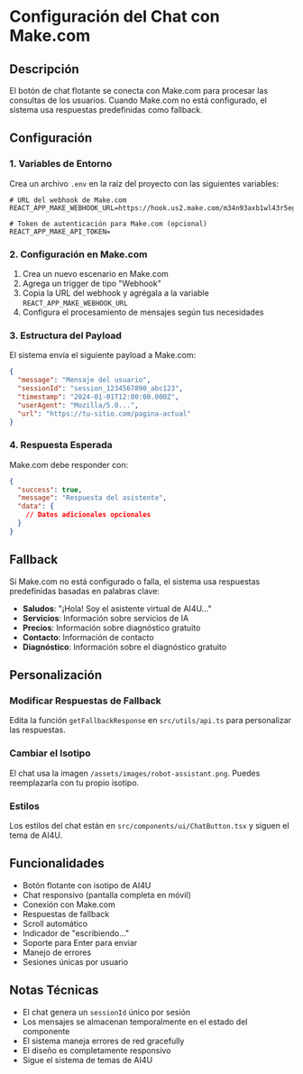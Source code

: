 # Configuración del Chat con Make.com

## Descripción

El botón de chat flotante se conecta con Make.com para procesar las consultas de los usuarios. Cuando Make.com no está configurado, el sistema usa respuestas predefinidas como fallback.

## Configuración

### 1. Variables de Entorno

Crea un archivo `.env` en la raíz del proyecto con las siguientes variables:

```env
# URL del webhook de Make.com
REACT_APP_MAKE_WEBHOOK_URL=https://hook.us2.make.com/m34n93axb1wl43r5egbsb67mluml2elr

# Token de autenticación para Make.com (opcional)
REACT_APP_MAKE_API_TOKEN=
```

### 2. Configuración en Make.com

1. Crea un nuevo escenario en Make.com
2. Agrega un trigger de tipo "Webhook"
3. Copia la URL del webhook y agrégala a la variable `REACT_APP_MAKE_WEBHOOK_URL`
4. Configura el procesamiento de mensajes según tus necesidades

### 3. Estructura del Payload

El sistema envía el siguiente payload a Make.com:

```json
{
  "message": "Mensaje del usuario",
  "sessionId": "session_1234567890_abc123",
  "timestamp": "2024-01-01T12:00:00.000Z",
  "userAgent": "Mozilla/5.0...",
  "url": "https://tu-sitio.com/pagina-actual"
}
```

### 4. Respuesta Esperada

Make.com debe responder con:

```json
{
  "success": true,
  "message": "Respuesta del asistente",
  "data": {
    // Datos adicionales opcionales
  }
}
```

## Fallback

Si Make.com no está configurado o falla, el sistema usa respuestas predefinidas basadas en palabras clave:

- **Saludos**: "¡Hola! Soy el asistente virtual de AI4U..."
- **Servicios**: Información sobre servicios de IA
- **Precios**: Información sobre diagnóstico gratuito
- **Contacto**: Información de contacto
- **Diagnóstico**: Información sobre el diagnóstico gratuito

## Personalización

### Modificar Respuestas de Fallback

Edita la función `getFallbackResponse` en `src/utils/api.ts` para personalizar las respuestas.

### Cambiar el Isotipo

El chat usa la imagen `/assets/images/robot-assistant.png`. Puedes reemplazarla con tu propio isotipo.

### Estilos

Los estilos del chat están en `src/components/ui/ChatButton.tsx` y siguen el tema de AI4U.

## Funcionalidades

- Botón flotante con isotipo de AI4U
- Chat responsivo (pantalla completa en móvil)
- Conexión con Make.com
- Respuestas de fallback
- Scroll automático
- Indicador de "escribiendo..."
- Soporte para Enter para enviar
- Manejo de errores
- Sesiones únicas por usuario

## Notas Técnicas

- El chat genera un `sessionId` único por sesión
- Los mensajes se almacenan temporalmente en el estado del componente
- El sistema maneja errores de red gracefully
- El diseño es completamente responsivo
- Sigue el sistema de temas de AI4U 